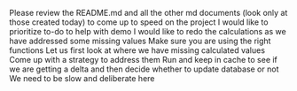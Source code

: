 Please review the README.md and all the other md documents (look only at those created today) to come up to speed on the project
I would like to prioritize to-do to help with demo
I would like to redo the calculations as we have addressed some missing values
Make sure you are using the right functions
Let us first look at where we have missing calculated values
Come up with a strategy to address them
Run and keep in cache to see if we are getting a delta and then decide whether to update database or not
We need to be slow and deliberate here
